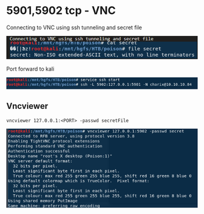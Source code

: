 # 5901,5902 tcp - VNC

Connecting to VNC using ssh tunneling and secret file

![](../.gitbook/assets/image%20%2824%29.png)

Port forward to kali

![](../.gitbook/assets/image%20%2822%29.png)

## Vncviewer

```text
vncviewer 127.0.0.1:<PORT> -passwd secretFile
```

![](../.gitbook/assets/image%20%2836%29.png)

